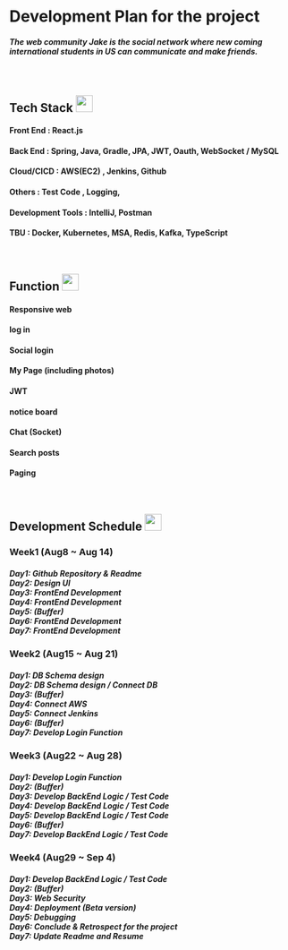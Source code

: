 


<h1>Development Plan for the project</h1>

<h5> The web community Jake is the social network where new coming international students in US can communicate and make friends. </h5>
<br>


<h2>Tech Stack   
<img src="https://cdn.jsdelivr.net/gh/devicons/devicon@latest/icons/java/java-original.svg" width=30 height=30/>
</h2>



          

          

<h4>Front End : React.js </h4> 
<h4>Back End : Spring, Java, Gradle, JPA, JWT, Oauth, WebSocket / MySQL  </h4>
<h4>Cloud/CICD : AWS(EC2) , Jenkins, Github </h4>
<h4>Others : Test Code , Logging, </h4>
<h4>Development Tools : IntelliJ, Postman</h4>
<h4>TBU : Docker, Kubernetes, MSA, Redis, Kafka, TypeScript </h4>

<br>

<h2> Function  
<img src="https://cdn.jsdelivr.net/gh/devicons/devicon@latest/icons/webpack/webpack-original.svg" width=30 height=30 />
          
</h2>

<h4>Responsive web</h4> 
<h4>log in</h4> 
<h4>Social login</h4> 
<h4>My Page (including photos)</h4> 
<h4>JWT</h4> 
<h4>notice board</h4> 
<h4>Chat (Socket)</h4> 
<h4>Search posts</h4> 
<h4>Paging</h4> 


<br>

<h2>Development Schedule

<img src="https://cdn.jsdelivr.net/gh/devicons/devicon@latest/icons/apachespark/apachespark-original.svg" width=30 height=30 />
          
</h2>
<h3>Week1 (Aug8 ~ Aug 14)</h3>
<h5>
Day1: Github Repository & Readme 
<br>
Day2: Design UI
<br>
Day3: FrontEnd Development
<br>
Day4: FrontEnd Development
<br>
Day5: (Buffer)
<br>
Day6: FrontEnd Development
<br>
Day7: FrontEnd Development
</h5>

<h3>Week2 (Aug15 ~ Aug 21) </h3>
<h5>
Day1: DB Schema design 
<br>
Day2: DB Schema design / Connect DB
<br>
Day3: (Buffer)
<br>
Day4: Connect AWS 
<br>
Day5: Connect Jenkins 
<br>
Day6: (Buffer)
<br>
Day7: Develop Login Function 
</h5>


<h3>Week3 (Aug22 ~ Aug 28)</h3>
<h5>
Day1: Develop Login Function
<br>
Day2: (Buffer)
<br>
Day3: Develop BackEnd Logic / Test Code 
<br>
Day4: Develop BackEnd Logic / Test Code 
<br>
Day5: Develop BackEnd Logic / Test Code 
<br>
Day6: (Buffer)
<br>
Day7: Develop BackEnd Logic / Test Code 
</h5>

<h3>Week4 (Aug29 ~ Sep 4) </h3>
<h5>
Day1: Develop BackEnd Logic / Test Code 
<br>
Day2: (Buffer)
<br>
Day3: Web Security 
<br>
Day4: Deployment (Beta version)
<br>
Day5: Debugging
<br>
Day6: Conclude & Retrospect for the project 
<br>
Day7: Update Readme and Resume
</h5>

